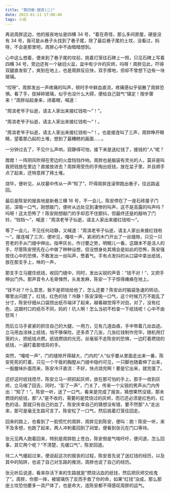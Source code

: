 ```yaml
---
title: "第四章:报丧(二)"
date: 2023-01-11 17:00:46
tags: 小说
---
```


再说周胖这边，他的报丧地址是四横 34 号，“着在奇怪，那么多间房屋，硬是没有 34 号，我可是从巷子头找到了巷子尾，除了最后巷子尾的土坟，没看过，妈呀，不会是那里吧，周胖心中不由暗暗想到。

心中这么想着，便来到了巷子尾的坟前，挑着灯笼往石碑上一照，只见石碑上写着四横 34 号，旁边还有一个破旧火盆，盆中有少许的灰烬，吗呀！周胖见此，吓得双腿直发软了，爽到在地上，也是周胖反应快，双手撑地，但却不曾想下边有一块玻璃。

“哎呀“，周胖发出一声疼痛的叫声，顿时手中鲜血直流，疼痛感似乎驱散了周胖恐惧。看了手，拔掉碎玻璃，似乎也没什么大碍，便给自己鼓气“镇定！按步骤来！”周胖站起身来，闭着眼，喊道：

“周滨老爷子仙逝，请主人家出来接红钱啦～”！”。

“周滨老爷子仙逝，请主人家出来接红钱啦～”！。

“周滨老爷子仙逝，请主人家出来接红钱啦～”！。也是接连叫了三声，周胖睁开眼睛，望着那凸起的土堆，想到了最糟糕的画面......。

一分钟过去了，不见什么声响，寂静得可怕，接下来是送红钱了，接钱的“人”呢？

蹬蹬！一阵阴风吹得在旁边的火盘铛铛作响。周胖也是脑袋有灵光的人，莫非是叫我把钱放在里边？直接放进去？周胖用受伤的手掏出纸钱，放在盆子里，并且顺手点了起来，还特意拜了拜土堆。

烧毕，便听见，从坟墓中传从一声“知了”，吓得周胖连滚带跑出巷子，往远路返回。

最后是陈安的报丧地是新巷三横 16 号，不一会儿，陈安停在了一座石砖屋子门前，深吸一口气，刚想敲门，便听从远处见到凄惨的叫声，这不是高露的叫声吗？吗呀！这太恐怖了！陈安刚想敲门的手却忍不住颤抖，但最终还是的敲响了门铃，“铛铛～”，喊道：“周滨老爷子仙逝，请主人家出来接红钱啦～”。

等了一会儿，不见任何动静，又喊道：“周滨老爷子仙逝，请主人家出来接红钱啦～”。接连喊了三次，便听见，嘎吱一声，紧闭的木门开出了一丝缝隙，只见一只苍老的手从门缝中伸出，指甲灰长，作讨要之势，明眼儿一看，这跟本不是活人的手，尽管陈安预先在心中做了种种设想，但没想身处其境会是如此的恐怖，陈安强按住心中的恐惧，不敢发出一丝叫声，憋着气。手有点发抖的从口袋中拿出纸钱，放在那支手上，咻的一声，

那支手立马握住纸钱，收回门缝中，同时，发出尖锐的声音：“钱不对！“，又把手伸出门外。那声音令人毛骨悚然，头发发麻，陈安一下子惊得瘫痪在地上。

“钱不对？什么意思，我不是把钱给他了，怎么还要？陈安此时脑袋急速的转动，哪里出问题了，红钱，红色的钱？冷静！陈安深吸一口气，这个时候万万不能乱了分寸，陈安仔细从口袋捞出纸币端详了起来，越看越觉得不对劲，对了，没有红色，这跟村口的纸币不同，妈的！坑人啊！怎么当初不检查一下纸钱呢！心中不由怒骂！

而后立马手紧紧的抓住自己的大腿，一用力，见有几道血痕，手中带着几丝血迹。立马用血涂抹上纸钱，怕不够保险，还多弄了几张，几张红钱制作完毕，随机用灯笼的火，把纸钱点燃。纸钱燃烧的光亮，丝毫驱不走陈安的恐惧，一边盯着燃烧的纸钱，一遍盯着那怪异的手。

突然，“嘎吱一声”，门的缝隙开得越大，门内的“人”似乎要从里面走出来一番，陈安死死的盯着，只见一个干瘦的胸膛从门缝中隐约可见，一只脚也随着伸了出来，一股腥味扑面而来，陈安冷汗直流：不好，快点烧完啊！要是它出来，就完蛋了。

还好这时纸钱熄尽，陈安立马一把抓起灰烬，放在那可怕的手上。那手一收到灰烬，立马缩了回去，同时，“彭了一声”，门关了，传来一个尖锐的男声从门内传出：“知了！”。陈安一听，送了一口气，看来是完成了报丧，猜想果然没错，那未燃烧的纸钱，那“人”是不收的，需要的是焚烧过的灰烬，而已还必须是红色的，红色的话，那就只有自己的血了。陈安庆幸自己的猜想没有错，要不然那“人“走出来，那可是毫无生路可言了。陈安松了一口气，然后挑着灯笼往回走。

回来的路上，也看到了一脸慌忙的周胖，周胖见到陈安，便叫：跑！陈安一听，来不及多想，也跑了起来，两人冲刺着回到了祠堂。便看到张元在门口等待。

张元见两人跑着回来，特别是周胖脸上苍白，陈安倒是气喘吁吁，便问道，怎么回事，其它两个呢？“不清楚，先缓口气”，陈安回道。

待二人气缓起过来，便说起这次的报丧的过程，陈安首先说了送红钱的经历，以及其中的陷阱，也说了自己对生路的推测，周胖也说了自己的经历。

张元听后说道，看来存活下来的生路就是“燃烧沾血的纸钱，然后把灰烬交给鬼了”。周胖，你那一摔，被玻璃伤了反而手救了你的命，如果“红钱”没成，那么那座土坟恐怕要多一具尸体了，也是命大，连陈安都不得感叹周胖的运气。
